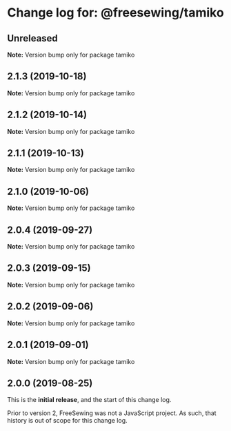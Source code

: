 # Change log for: @freesewing/tamiko


## Unreleased

**Note:** Version bump only for package tamiko


## 2.1.3 (2019-10-18)

**Note:** Version bump only for package tamiko


## 2.1.2 (2019-10-14)

**Note:** Version bump only for package tamiko


## 2.1.1 (2019-10-13)

**Note:** Version bump only for package tamiko


## 2.1.0 (2019-10-06)

**Note:** Version bump only for package tamiko


## 2.0.4 (2019-09-27)

**Note:** Version bump only for package tamiko


## 2.0.3 (2019-09-15)

**Note:** Version bump only for package tamiko


## 2.0.2 (2019-09-06)

**Note:** Version bump only for package tamiko


## 2.0.1 (2019-09-01)

**Note:** Version bump only for package tamiko




## 2.0.0 (2019-08-25)

This is the **initial release**, and the start of this change log.

Prior to version 2, FreeSewing was not a JavaScript project.
As such, that history is out of scope for this change log.
